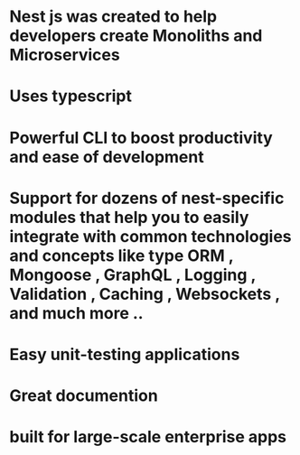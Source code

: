 
# Nest js was created to help developers create Monoliths and Microservices 


# Uses typescript 

# Powerful CLI to boost productivity and ease of development 

# Support for dozens of nest-specific modules that help you to easily integrate with common technologies and concepts like type ORM , Mongoose , GraphQL , Logging , Validation , Caching , Websockets , and much more ..

# Easy unit-testing applications  

# Great documention  

# built for large-scale enterprise apps 

